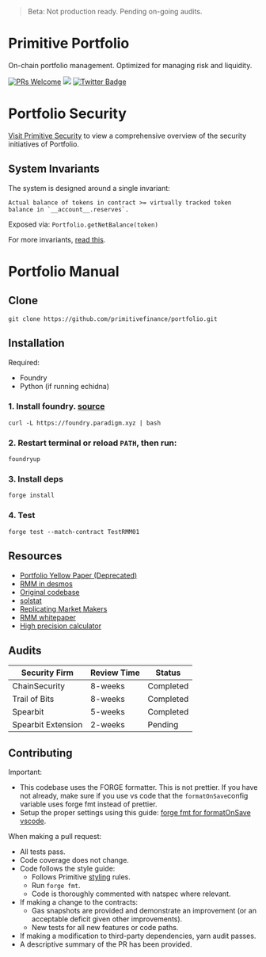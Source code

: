 > Beta: Not production ready. Pending on-going audits.

# Primitive Portfolio

On-chain portfolio management. Optimized for managing risk and liquidity.

[![PRs Welcome](https://img.shields.io/badge/PRs-welcome-brightgreen.svg)](https://github.com/primitivefinance/portfolio#contributing) [![](https://dcbadge.vercel.app/api/server/primitive?style=flat)](https://discord.gg/primitive) [![Twitter Badge](https://badgen.net/badge/icon/twitter?icon=twitter&label)](https://twitter.com/primitivefi)


# Portfolio Security

[Visit Primitive Security](https://www.primitive.xyz/security) to view a comprehensive overview of the security initiatives of Portfolio.

## System Invariants

The system is designed around a single invariant:

```
Actual balance of tokens in contract >= virtually tracked token balance in `__account__.reserves`.
```

Exposed via: `Portfolio.getNetBalance(token)`

For more invariants, [read this](./test/README.md).

# Portfolio Manual

## Clone

```
git clone https://github.com/primitivefinance/portfolio.git
```

## Installation

Required:

- Foundry
- Python (if running echidna)

### 1. Install foundry. [source](https://github.com/foundry-rs/foundry)

```
curl -L https://foundry.paradigm.xyz | bash
```

### 2. Restart terminal or reload `PATH`, then run:

```
foundryup
```

### 3. Install deps

```
forge install
```

### 4. Test

```
forge test --match-contract TestRMM01
```

## Resources

- [Portfolio Yellow Paper (Deprecated)](https://www.primitive.xyz/papers/yellow.pdf)
- [RMM in desmos](https://www.desmos.com/calculator/8py0nzdgfp)
- [Original codebase](https://github.com/primitivefinance/rmm-core)
- [solstat](https://github.com/primitivefinance/solstat)
- [Replicating Market Makers](https://github.com/angeris/angeris.github.io/blob/master/papers/rmms.pdf)
- [RMM whitepaper](https://primitive.xyz/whitepaper)
- [High precision calculator](https://keisan.casio.com/calculator)

## Audits

| Security Firm      | Review Time | Status    |
| ------------------ | ----------- | --------- |
| ChainSecurity      | 8-weeks     | Completed |
| Trail of Bits      | 8-weeks     | Completed |
| Spearbit           | 5-weeks     | Completed |
| Spearbit Extension | 2-weeks     | Pending   |


## Contributing

Important:
- This codebase uses the FORGE formatter. This is not prettier. If you have not already, make sure if you use vs code that the `formatOnSave`config variable uses forge fmt instead of prettier.
- Setup the proper settings using this guide: [forge fmt for formatOnSave vscode](https://github.com/juanfranblanco/vscode-solidity/pull/359#issue-1344943156).

When making a pull request:
- All tests pass.
- Code coverage does not change.
- Code follows the style guide:
    - Follows Primitive [styling](https://github.com/primitivefinance/pso-sol) rules.
    - Run `forge fmt`.
    - Code is thoroughly commented with natspec where relevant.
- If making a change to the contracts:
    - Gas snapshots are provided and demonstrate an improvement (or an acceptable deficit given other improvements).
    - New tests for all new features or code paths.
- If making a modification to third-party dependencies, yarn audit passes.
- A descriptive summary of the PR has been provided.

